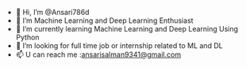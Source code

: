 - 👋 Hi, I’m @Ansari786d
- 👀 I’m  Machine Learning and Deep Learning Enthusiast
- 🌱 I’m currently learning Machine Learning and Deep Learning Using Python
- 💞️ I’m looking for full time job or internship related to ML and DL
- 📫 U can reach me :ansarisalman9341@gmail.com 

<!---
Ansari786d/Ansari786d is a ✨ special ✨ repository because its `README.md` (this file) appears on your GitHub profile.
You can click the Preview link to take a look at your changes.
--->
